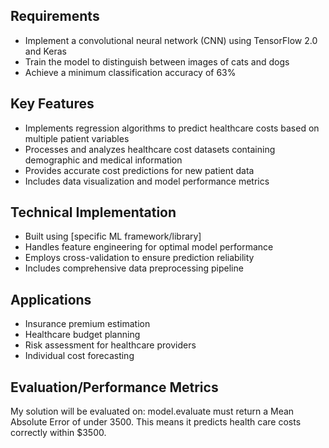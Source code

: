 Requirements
------------

-   Implement a convolutional neural network (CNN) using TensorFlow 2.0 and Keras
-   Train the model to distinguish between images of cats and dogs
-   Achieve a minimum classification accuracy of 63%


Key Features
------------

-   Implements regression algorithms to predict healthcare costs based on multiple patient variables
-   Processes and analyzes healthcare cost datasets containing demographic and medical information
-   Provides accurate cost predictions for new patient data
-   Includes data visualization and model performance metrics

Technical Implementation
-----------------

-   Built using [specific ML framework/library]
-   Handles feature engineering for optimal model performance
-   Employs cross-validation to ensure prediction reliability
-   Includes comprehensive data preprocessing pipeline

Applications
-------------

-   Insurance premium estimation
-   Healthcare budget planning
-   Risk assessment for healthcare providers
-   Individual cost forecasting


Evaluation/Performance Metrics
------------------

My solution will be evaluated on:
model.evaluate must return a Mean Absolute Error of under 3500. This means it predicts health care costs correctly within $3500.
